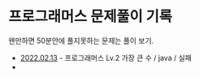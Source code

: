 # 프로그래머스 문제풀이 기록

왠만하면 50분안에 풀지못하는 문제는 풀이 보기.

* [2022.02.13](./2022-02-13) - 프로그래머스 Lv.2 가장 큰 수 / java / 실패
* 
